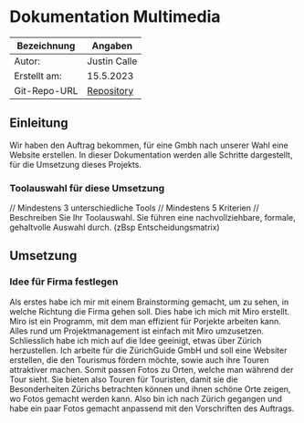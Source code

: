 # Dokumentation Multimedia

| Bezeichnung    | Angaben        |
| -------------- | ---------------|
| Autor:         | Justin Calle   |
| Erstellt am:   | 15.5.2023      |
| Git-Repo-URL   | [Repository](https://github.com/justindavidcalle/multimedia) |

## Einleitung
Wir haben den Auftrag bekommen, für eine Gmbh nach unserer Wahl eine Website erstellen. In dieser Dokumentation werden alle Schritte dargestellt, für die Umsetzung dieses Projekts.

### Toolauswahl für diese Umsetzung
// Mindestens 3 unterschiedliche Tools
// Mindestens 5 Kriterien
// Beschreiben Sie Ihr Toolauswahl.
 Sie führen eine nachvollziehbare, formale, gehaltvolle Auswahl durch. (zBsp Entscheidungsmatrix)

## Umsetzung

### Idee für Firma festlegen
Als erstes habe ich mir mit einem Brainstorming gemacht, um zu sehen, in welche Richtung die Firma gehen soll. Dies habe ich mich mit Miro erstellt. Miro ist ein Programm, mit dem man effizient für Porjekte arbeiten kann. Alles rund um Projektmanagement ist einfach mit Miro umzusetzen. Schliesslich habe ich mich auf die Idee geeinigt, etwas über Zürich herzustellen. Ich arbeite für die ZürichGuide GmbH und soll eine Websiter erstellen, die den Tourismus fördern möchte, sowie auch ihre Touren attraktiver machen. Somit passen Fotos zu Orten, welche man während der Tour sieht. Sie bieten also Touren für Touristen, damit sie die Besonderheiten Zürichs betrachten können und ihnen schöne Orte zeigen, wo Fotos gemacht werden kann.
Also bin ich nach Zürich gegangen und habe ein paar Fotos gemacht anpassend mit den Vorschriften des Auftrags. 


